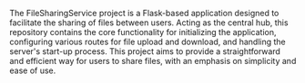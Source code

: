 The FileSharingService project is a Flask-based application designed to facilitate the sharing of files between users. Acting as the central hub, this repository contains the core functionality for initializing the application, configuring various routes for file upload and download, and handling the server's start-up process. This project aims to provide a straightforward and efficient way for users to share files, with an emphasis on simplicity and ease of use.